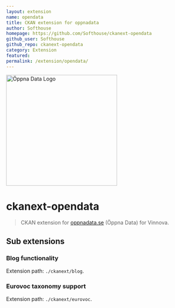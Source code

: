 ```yaml
---
layout: extension
name: opendata
title: CKAN extension for oppnadata
author: Softhouse
homepage: https://github.com/Softhouse/ckanext-opendata
github_user: Softhouse
github_repo: ckanext-opendata
category: Extension
featured: 
permalink: /extension/opendata/
---
```



<img src="http://oppnadata.se/img/sv-2rader.png" alt="Öppna Data Logo" width="300">

ckanext-opendata
================

> CKAN extension for [oppnadata.se](http://oppnadata.se) (Öppna Data)
> for Vinnova.

Sub extensions
--------------

### Blog functionality

Extension path: `./ckanext/blog`.

### Eurovoc taxonomy support

Extension path: `./ckanext/eurovoc`.

